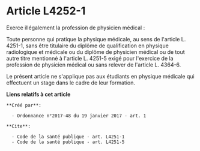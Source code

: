 # Article L4252-1

Exerce illégalement la profession de physicien médical : 

Toute personne qui pratique la physique médicale, au sens de l'article L. 4251-1, sans être titulaire du diplôme de
qualification en physique radiologique et médicale ou du diplôme de physicien médical ou de tout autre titre mentionné à
l'article L. 4251-5 exigé pour l'exercice de la profession de physicien médical ou sans relever de l'article L. 4364-6. 

Le présent article ne s'applique pas aux étudiants en physique médicale qui effectuent un stage dans le cadre de leur
formation.

**Liens relatifs à cet article**

	**Créé par**:

	  - Ordonnance n°2017-48 du 19 janvier 2017 - art. 1

	**Cite**:

	  - Code de la santé publique - art. L4251-1
	  - Code de la santé publique - art. L4251-5
